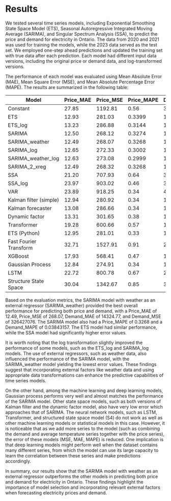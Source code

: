 # Results

We tested several time series models, including Exponential Smoothing State Space Model (ETS), Seasonal Autoregressive Integrated
Moving Average (SARIMA), and Singular Spectrum Analysis (SSA), to predict the price and demand for electricity in Ontario. The 
data from 2020 and 2021 was used for training the models, while the 2023 data served as the test set. We employed one-step ahead 
predictions and updated the training set with true data after each prediction. Each model had different input data versions, 
including the original price or demand data, and log-transformed versions.

The performance of each model was evaluated using Mean Absolute Error (MAE), Mean Square Error (MSE), and Mean Absolute Percentage Error (MAPE). The results are summarized in the following table:

| Model                  | Price_MAE | Price_MSE | Price_MAPE | Demand_MAE | Demand_MSE    | Demand_MAPE   |
|------------------------|-----------|-----------|------------|------------|---------------|---------------|
| Constant               |     27.85 |   1192.81 |       0.56 |   34098.96 | 1623311682.00 |    0.08913415 |
| ETS                    |     12.93 |    281.03 |     0.3399 |   15270.60 |  414561058.00 |    0.04089591 |
| ETS_log                |     13.23 |    286.88 |     0.3144 |   15270.61 |  414561272.00 |    0.04089592 |
| SARIMA                 |     12.50 |    268.12 |     0.3274 |   14317.14 |  326372945.00 |    0.03829565 |
| SARIMA_weather         |     12.49 |    268.07 |     0.3268 |   14324.77 |  326427076.00 |    0.03843157 |
| SARIMA_log             |     12.65 |    272.33 |     0.3002 |   14370.43 |  328902644.00 |    0.03841707 |
| SARIMA_weather_log     |     12.63 |    273.08 |     0.2999 |   14438.61 |  330403616.00 |    0.03859608 |
| SARIMA_2_xreg          |     12.49 |    268.32 |     0.3268 |   14369.06 |  327475674.00 |    0.03843157 |
| SSA                    |     21.20 |    707.93 |       0.64 |   35370.02 | 1839698615.00 |    0.06180689 |
| SSA_log                |     23.97 |    903.02 |       0.46 |   35387.91 | 1838608713.00 |    0.09078513 |
| VAR                    |     23.89 |    918.25 |       0.34 |   41159.65 | 2580508401.06 | 0.03999313156 |
| Kalman filter (simple) |     12.94 |    280.92 |       0.34 |   19236.02 | 1108128912.54 | 0.05357406444 |
| Kalman forecaster      |     13.08 |    286.66 |       0.34 |   17641.76 |  512782421.67 | 0.04739837037 |
| Dynamic factor         |     13.31 |    301.65 |       0.38 |   14874.44 |  388028400.16 | 0.04001733041 |
| Transformer            |     19.28 |    600.66 |       0.57 |   17509.55 |  489325704.16 | 0.04769337162 |
| ETS (Python)           |     12.95 |    281.01 |       0.33 |   15270.60 |  414561050.30 | 0.04100255746 |
| Fast Fourier Transform |     32.71 |   1527.91 |       0.91 |   29343.31 | 1240550013.47 | 0.09738732874 |
| XGBoost                |     17.93 |    568.41 |       0.47 |   15339.24 |  419687148.36 | 0.04041825596 |
| Gaussian Process       |     12.84 |    274.91 |       0.34 |   14334.84 |  329325202.30 | 0.03825991559 |
| LSTM                   |     22.72 |    800.78 |       0.67 |   23636.19 |  845069403.35 |  0.0633824304 |
| Structure State Space  |     30.04 |   1342.67 |       0.85 |   34469.24 | 1741656924.36 | 0.09769348272 |

Based on the evaluation metrics, the SARIMA model with weather as an external regressor (SARIMA_weather) provided the best 
overall performance for predicting both price and demand, with a Price_MAE of 12.49, Price_MSE of 268.07, Demand_MAE of 14324.77,
and Demand_MSE of 326427076. The SARIMA model also had a Price_MAPE of 0.3268 and a Demand_MAPE of 0.03843157. The ETS model had 
similar performance, while the SSA model had significantly higher error values.

It is worth noting that the log transformation slightly improved the performance of some models, such as the ETS_log and 
SARIMA_log models. The use of external regressors, such as weather data, also influenced the performance of the SARIMA model, 
with the SARIMA_weather model yielding the lowest error values. These findings suggest that incorporating external factors like 
weather data and using appropriate data transformations can enhance the predictive capabilities of time series models.

On the other hand, among the machine learning and deep learning models, Gaussian process performs very well and almost matches the
performance of the SARIMA model. Other state space models, such as both versions of Kalman filter and the dynamic factor model, also have very low error which approaches that of SARIMA. The neural network models, such as LSTM, Transformer,
and structured state space model (S4) do not work as well as other machine learning models or statistical models in this case. However, it is
noticeable that as we add more series to the model (such as combining the demand and average temperature series together with the price series), 
the error of these models (MSE, MAE, MAPE) is reduced. One implication is that deep learning models might perform well when the dataset
contains many different series, from which the model can use its large capacity to learn the correlation between these series and make 
predictions accordingly.

In summary, our results show that the SARIMA model with weather as an external regressor outperforms the other models in 
predicting both price and demand for electricity in Ontario. These findings highlight the importance of model selection and 
incorporating relevant external factors when forecasting electricity prices and demand.
